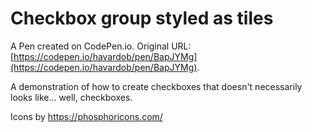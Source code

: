 # Checkbox group styled as tiles

A Pen created on CodePen.io. Original URL: [https://codepen.io/havardob/pen/BapJYMg](https://codepen.io/havardob/pen/BapJYMg).

A demonstration of how to create checkboxes that doesn't necessarily looks like... well, checkboxes. 

Icons by https://phosphoricons.com/ 

